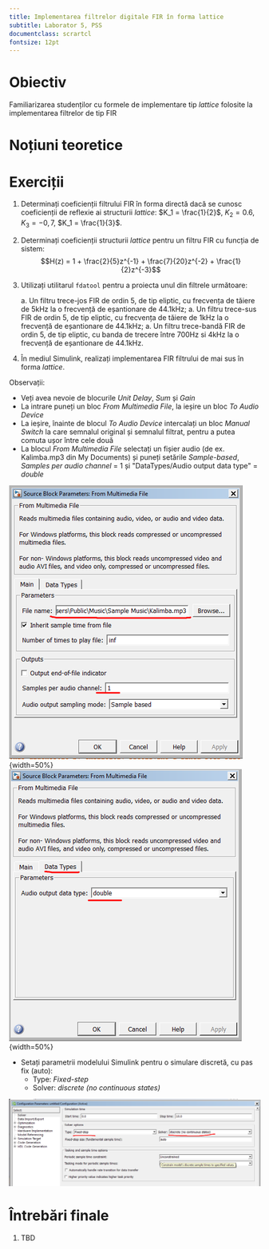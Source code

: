 ```yaml
---
title: Implementarea filtrelor digitale FIR în forma lattice
subtitle: Laborator 5, PSS
documentclass: scrartcl
fontsize: 12pt
---
```


# Obiectiv

Familiarizarea studenților cu formele de implementare tip *lattice* folosite
la implementarea filtrelor de tip FIR

# Noțiuni teoretice


# Exerciții

1. Determinați coeficienții filtrului FIR în forma directă
dacă se cunosc coeficienții de reflexie ai structurii *lattice*:
$K_1 = \frac{1}{2}$, $K_2 = 0.6$, $K_3 = -0,7$, $K_1 = \frac{1}{3}$.

2. Determinați coeficienții structurii *lattice* pentru un filtru FIR cu funcția de sistem:
$$H(z) = 1 + \frac{2}{5}z^{-1} + \frac{7}{20}z^{-2} + \frac{1}{2}z^{-3}$$

4. Utilizați utilitarul `fdatool` pentru a proiecta unul din filtrele următoare:
    
    a. Un filtru trece-jos FIR de ordin 5, de tip eliptic, cu frecvența de tăiere de 5kHz la o frecvență de eșantionare de 44.1kHz;
    a. Un filtru trece-sus FIR de ordin 5, de tip eliptic, cu frecvența de tăiere de 1kHz la o frecvență de eșantionare de 44.1kHz;
    a. Un filtru trece-bandă FIR de ordin 5, de tip eliptic, cu banda de trecere între 700Hz si 4kHz la o frecvență de eșantionare de 44.1kHz.

4. În mediul Simulink, realizați implementarea FIR filtrului de mai sus în forma *lattice*.


Observații:

- Veți avea nevoie de blocurile *Unit Delay*, *Sum* și *Gain*
- La intrare puneți un bloc *From Multimedia File*, la ieșire un bloc *To Audio Device*
- La ieșire, înainte de blocul *To Audio Device* intercalați un bloc *Manual Switch* la care semnalul original și semnalul filtrat, pentru a putea comuta ușor între cele două
- La blocul *From Multimedia File* selectați un fișier audio (de ex. Kalimba.mp3
din My Documents) și puneți setările *Sample-based*, *Samples per audio channel* = 1 
și "DataTypes/Audio output data type" = *double*

![Settings for the *From Multimedia Device* block - part 1](img/Simulink_Settings_FromMMDevice_1.png){width=50%}
![Settings for the *From Multimedia Device* block - part 2](img/Simulink_Settings_FromMMDevice_2.png){width=50%}


- Setați parametrii modelului Simulink pentru o simulare discretă, cu pas fix (auto):
    - Type: *Fixed-step*
    - Solver: *discrete (no continuous states)*
    
![Model settings for discrete models](img/Simulink_Settings_Model.png)


# Întrebări finale

1. TBD
